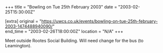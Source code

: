 +++
title = "Bowling on Tue 25th February 2003"
date = "2003-02-25T15:30:00Z"

[extra]
original = "https://uwcs.co.uk/events/bowling-on-tue-25th-february-2003-1474488940090/"    
end_time = "2003-02-26T18:00:00Z"
location = "N/A"
+++

Meet outside Rootes Social Building. Will need change for the bus (to Leamington).

